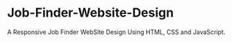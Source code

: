 # Job-Finder-Website-Design
  A Responsive Job Finder WebSite Design Using HTML, CSS and JavaScript.
